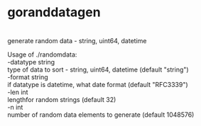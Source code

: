 # goranddatagen
#
generate random data - string, uint64, datetime

Usage of ./randomdata:<br/>
  -datatype string<br/>
    	type of data to sort - string, uint64, datetime (default "string")<br/>
  -format string<br/>
    	if datatype is datetime, what date format (default "RFC3339")<br/>
  -len int<br/>
    	lengthfor random strings (default 32)<br/>
  -n int<br/>
    	number of random data elements to generate (default 1048576)<br/>

